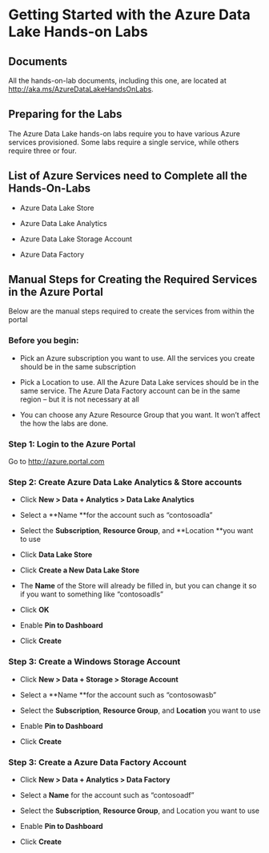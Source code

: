Getting Started with the Azure Data Lake Hands-on Labs
======================================================

Documents
---------

All the hands-on-lab documents, including this one, are located at
http://aka.ms/AzureDataLakeHandsOnLabs.

Preparing for the Labs
----------------------

The Azure Data Lake hands-on labs require you to have various Azure services
provisioned. Some labs require a single service, while others require three or
four.

List of Azure Services need to Complete all the Hands-On-Labs
-------------------------------------------------------------

-   Azure Data Lake Store

-   Azure Data Lake Analytics

-   Azure Data Lake Storage Account

-   Azure Data Factory

Manual Steps for Creating the Required Services in the Azure Portal
-------------------------------------------------------------------

Below are the manual steps required to create the services from within the
portal

### Before you begin:

-   Pick an Azure subscription you want to use. All the services you create
    should be in the same subscription

-   Pick a Location to use. All the Azure Data Lake services should be in the
    same service. The Azure Data Factory account can be in the same region – but
    it is not necessary at all

-   You can choose any Azure Resource Group that you want. It won’t affect the
    how the labs are done.

### Step 1: Login to the Azure Portal

Go to http://azure.portal.com

### Step 2: Create Azure Data Lake Analytics & Store accounts

-   Click **New \> Data + Analytics \> Data Lake Analytics**

-   Select a **Name **for the account such as “contosoadla”

-   Select the **Subscription**, **Resource Group**, and **Location **you want
    to use

-   Click **Data Lake Store**

-   Click **Create a New Data Lake Store**

-   The **Name** of the Store will already be filled in, but you can change it
    so if you want to something like “contosoadls”

-   Click **OK**

-   Enable **Pin to Dashboard**

-   Click **Create**

### Step 3: Create a Windows Storage Account

-   Click **New \> Data + Storage \> Storage Account**

-   Select a **Name **for the account such as “contosowasb”

-   Select the **Subscription**, **Resource Group**, and **Location** you want
    to use

-   Enable **Pin to Dashboard**

-   Click **Create**

### Step 3: Create a Azure Data Factory Account

-   Click **New \> Data + Analytics \> Data Factory**

-   Select a **Name** for the account such as “contosoadf”

-   Select the **Subscription**, **Resource Group**, and Location you want to
    use

-   Enable **Pin to Dashboard**

-   Click **Create**

